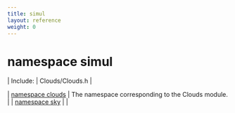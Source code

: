 ```yaml
---
title: simul
layout: reference
weight: 0
---
```

namespace simul
===

| Include: | Clouds/Clouds.h |



| [namespace clouds](simul/clouds) | The namespace corresponding to the Clouds module.<br> |
| [namespace sky](simul/sky) |  |

